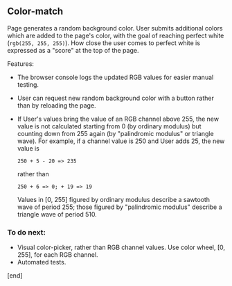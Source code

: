 ## Color-match

Page generates a random background color. User submits additional colors which are added to the page's color, with the goal of reaching perfect white (`rgb(255, 255, 255)`). How close the user comes to perfect white is expressed as a "score" at the top of the page.

Features:

 * The browser console logs the updated RGB values for easier manual testing.
 * User can request new random background color with a button rather than by reloading the page.
 * If User's values bring the value of an RGB channel above 255, the new value is not calculated starting from 0 (by ordinary modulus) but counting down from 255 again (by "palindromic modulus" or triangle wave). For example, if a channel value is 250 and User adds 25, the new value is 
 
   ```
   250 + 5 - 20 => 235
   ```

   rather than 

   ```
   250 + 6 => 0; + 19 => 19
   ```

   Values in [0, 255] figured by ordinary modulus describe a sawtooth wave of period 255; those figured by "palindromic modulus" describe a triangle wave of period 510.

### To do next:

 * Visual color-picker, rather than RGB channel values. Use color wheel, [0, 255], for each RGB channel.
 * Automated tests.

[end]
